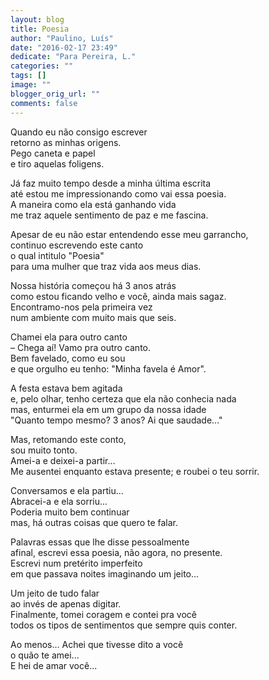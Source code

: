 ```yaml
---
layout: blog
title: Poesia
author: "Paulino, Luís"
date: "2016-02-17 23:49"
dedicate: "Para Pereira, L."
categories: ""
tags: []
image: ""
blogger_orig_url: ""
comments: false
---
```


Quando eu não consigo escrever\
retorno as minhas origens.\
Pego caneta e papel\
e tiro aquelas foligens.

Já faz muito tempo desde a minha última escrita\
até estou me impressionando como vai essa poesia.\
A maneira como ela está ganhando vida\
me traz aquele sentimento de paz e me fascina.

Apesar de eu não estar entendendo esse meu garrancho,\
continuo escrevendo este canto\
o qual intitulo "Poesia"\
para uma mulher que traz vida aos meus dias.

Nossa história começou há 3 anos atrás\
como estou ficando velho e você, ainda mais sagaz.\
Encontramo-nos pela primeira vez\
num ambiente com muito mais que seis.

Chamei ela para outro canto\
– Chega aí! Vamo pra outro canto.\
Bem favelado, como eu sou\
e que orgulho eu tenho: "Minha favela é Amor".

A festa estava bem agitada\
e, pelo olhar, tenho certeza que ela não conhecia nada\
mas, enturmei ela em um grupo da nossa idade\
"Quanto tempo mesmo? 3 anos? Ai que saudade..."

Mas, retomando este conto,\
sou muito tonto.\
Amei-a e deixei-a partir...\
Me ausentei enquanto estava presente; e roubei o teu sorrir.

Conversamos e ela partiu...\
Abracei-a e ela sorriu...\
Poderia muito bem continuar\
mas, há outras coisas que quero te falar.

Palavras essas que lhe disse pessoalmente\
afinal, escrevi essa poesia, não agora, no presente.\
Escrevi num pretérito imperfeito\
em que passava noites imaginando um jeito...

Um jeito de tudo falar\
ao invés de apenas digitar.\
Finalmente, tomei coragem e contei pra você\
todos os tipos de sentimentos que sempre quis conter.

Ao menos... Achei que tivesse dito a você\
o quão te amei...\
E hei de amar você...
